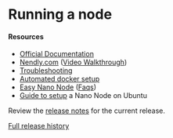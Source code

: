 # Running a node

#### Resources

- <a href="https://docs.nano.org/running-a-node/overview/" target="_blank">Official Documentation</a>
- <a href="https://nendly.com/projects/lets-make-a-rep/" target="_blank">Nendly.com</a> (<a href="https://www.youtube.com/watch?v=VlIjQoPq7Lk" target="_blank">Video Walkthrough</a>)
- <a href="https://nanoo.tools/troubleshooting" target="_blank">Troubleshooting</a>
- <a href="https://github.com/lephleg/nano-node-docker" target="_blank">Automated docker setup</a>
- <a href="https://nanotools.github.io/easy-nano-node/digitalocean.html" target="_blank">Easy Nano Node</a> (<a href="https://nanotools.github.io/easy-nano-node/faq.html" target="_blank">Faqs</a>)
- <a href="https://nanotools.github.io/easy-nano-node/manual/ubuntu.html" target="_blank">Guide to setup</a> a Nano Node on Ubuntu

Review the <a href="https://docs.nano.org/releases/current-release-notes/" target="_blank">release notes</a> for the current release.

<a href="https://docs.nano.org/releases/node-releases/" target="_blank">Full release history</a>
